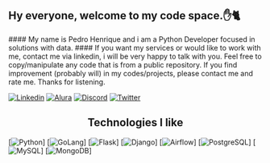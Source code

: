 <h2>Hy everyone, welcome to my code space.✋🐈</h2>
#### My name is Pedro Henrique and i am a Python Developer focused in solutions with data.
#### If you want my services or would like to work with me, contact me via linkedin, i will be very happy to talk with you. 
Feel free to copy/manipulate any code that is from a public repository. If you find improvement (probably will) in my codes/projects, please contact me and rate me. Thanks for listening.   

[![Linkedin](https://img.shields.io/badge/LinkedIn-0077B5?style=for-the-badge&logo=linkedin&logoColor=white)](https://www.linkedin.com/in/pedro-henrique-gonçalves-carlos-525158199/)
[![Alura]()](https://cursos.alura.com.br/user/pedrohgc)
[![Discord](https://img.shields.io/badge/Discord-7289DA?style=for-the-badge&logo=discord&logoColor=white)](discord.com/users/530774929763991572)
[![Twitter](https://img.shields.io/badge/Twitter-1DA1F2?style=for-the-badge&logo=twitter&logoColor=white)](https://twitter.com/PedroHGonsalves)

<h2 align='center'>Technologies I like</h2>

[![Python](https://img.shields.io/badge/Python-3776AB?style=for-the-badge&logo=python&logoColor=white)]
[![GoLang](https://img.shields.io/badge/Go-00ADD8?style=for-the-badge&logo=go&logoColor=white)]
[![Flask](https://img.shields.io/badge/Flask-000000?style=for-the-badge&logo=flask&logoColor=white)]
[![Django](https://img.shields.io/badge/Django-092E20?style=for-the-badge&logo=django&logoColor=white)]
[![Airflow](https://img.shields.io/badge/Airflow-017CEE?style=for-the-badge&logo=Apache%20Airflow&logoColor=white)]
[![PostgreSQL](https://img.shields.io/badge/PostgreSQL-316192?style=for-the-badge&logo=postgresql&logoColor=white)]
[![MySQL](https://img.shields.io/badge/MySQL-005C84?style=for-the-badge&logo=mysql&logoColor=white)]
[![MongoDB](https://img.shields.io/badge/MongoDB-4EA94B?style=for-the-badge&logo=mongodb&logoColor=white)]


